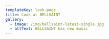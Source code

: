 ```yaml
---
templateKey: look-page
title: Look at BELLSAINT
gallery:
  - image: /img/bellsaint-latest-single.jpg
  - altText: BELLSAINT has new music
---
```

